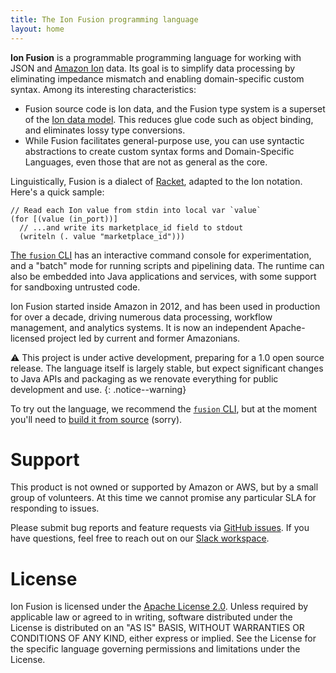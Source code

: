 ```yaml
---
title: The Ion Fusion programming language
layout: home
---
```


**Ion Fusion** is a programmable programming language for working with JSON and [Amazon Ion][ion]
data. Its goal is to simplify data processing by eliminating impedance mismatch and enabling
domain-specific custom syntax. Among its interesting characteristics:

* Fusion source code is Ion data, and the Fusion type system is a superset of the
  [Ion data model][data]. This reduces glue code such as object binding, and eliminates lossy type
  conversions.
* While Fusion facilitates general-purpose use, you can use syntactic abstractions to create custom
  syntax forms and Domain-Specific Languages, even those that are not as general as the core.

Linguistically, Fusion is a dialect of [Racket][], adapted to the Ion notation. Here's a quick
sample:

```
// Read each Ion value from stdin into local var `value`
(for [(value (in_port))]                 
  // ...and write its marketplace_id field to stdout
  (writeln (. value "marketplace_id")))  
```

[The `fusion` CLI][cli] has an interactive command console for experimentation, and a "batch" mode
for running scripts and pipelining data. The runtime can also be embedded into Java applications and
services, with some support for sandboxing untrusted code.

Ion Fusion started inside Amazon in 2012, and has been used in production for over a decade, driving
numerous data processing, workflow management, and analytics systems. It is now an independent 
Apache-licensed project led by current and former Amazonians.

⚠️ This project is under active development, preparing for a 1.0 open source release. The language
itself is largely stable, but expect significant changes to Java APIs and packaging as we renovate 
everything for public development and use.
{: .notice--warning}

To try out the language, we recommend the [`fusion` CLI][cli], but at the moment you'll need to
[build it from source][build] (sorry).


# Support

This product is not owned or supported by Amazon or AWS, but by a small group of volunteers.
At this time we cannot promise any particular SLA for responding to issues.

Please submit bug reports and feature requests via [GitHub issues][issues].
If you have questions, feel free to reach out on our [Slack workspace][slack].


# License

Ion Fusion is licensed under the [Apache License 2.0][apache]. Unless required by
applicable law or agreed to in writing, software distributed under the License is distributed on
an "AS IS" BASIS, WITHOUT WARRANTIES OR CONDITIONS OF ANY KIND, either express or implied. See the
License for the specific language governing permissions and limitations under the License.

[apache]: https://www.apache.org/licenses/LICENSE-2.0.html
[build]:  https://docs.ion-fusion.dev/latest/howto_build.html
[cli]:    https://docs.ion-fusion.dev/latest/about_cli.html
[data]:   https://amazon-ion.github.io/ion-docs/docs/spec.html
[ion]:    https://amazon-ion.github.io/ion-docs/index.html
[issues]: https://github.com/ion-fusion/fusion-java/issues
[Racket]: https://racket-lang.org/
[slack]:  https://join.slack.com/t/ion-fusion/shared_invite/zt-2y0jr8vh2-bZLa66hdyZ3ykHcgOcYkcA

